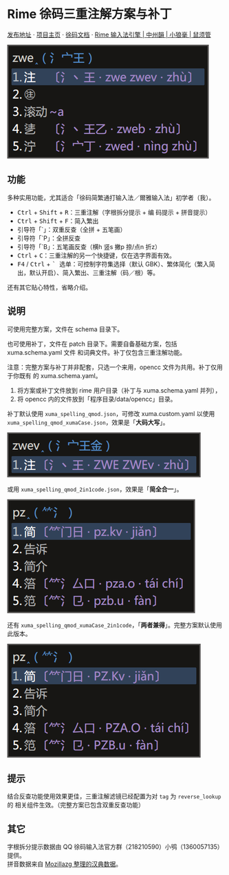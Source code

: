 # Rime 徐码三重注解方案与补丁

[发布地址](https://github.com/Ace-Who/rime-xuma-spelling) ·
[项目主页](https://ace-who.github.io/rime-xuma-spelling/) ·
[徐码文档](https://www.xumax.top) ·
[Rime 输入法引擎 | 中州韻 | 小狼毫 | 鼠须管](https://rime.im/)

![效果图](demo/demo.png)

## 功能

多种实用功能，尤其适合「徐码简繁通打输入法／爾雅输入法」初学者（我）。

- <kbd>Ctrl</kbd> + <kbd>Shift</kbd> + <kbd>R</kbd>：三重注解（字根拆分提示 + 编
码提示 + 拼音提示）
- <kbd>Ctrl</kbd> + <kbd>Shift</kbd> + <kbd>F</kbd>：简入繁出
- 引导符「\`」：双重反查（全拼 + 五笔画）
- 引导符「\`P」：全拼反查
- 引导符「\`B」：五笔画反查（横h 竖s 撇p 捺/点n 折z）
- <kbd>Ctrl</kbd> + <kbd>C</kbd>：三重注解的另一个快捷键，仅在选字界面有效。
- <kbd>F4</kbd> / <kbd>Ctrl</kbd> + <kbd>\` </kbd> 选单：可控制字符集选择（默认
GBK）、繁体简化（繁入简出，默认开启）、简入繁出、三重注解（码／根）等。

还有其它贴心特性，省略介绍。

## 说明

可使用完整方案，文件在 schema 目录下。

也可使用补丁，文件在 patch 目录下。需要自备基础方案，包括 xuma.schema.yaml 文件
和词典文件。补丁仅包含三重注解功能。

注意：完整方案与补丁并非配套，只选一个来用，opencc 文件为共用。补丁仅用于你既有
的 xuma.schema.yaml。

1. 将方案或补丁文件放到 rime 用户目录（补丁与 xuma.schema.yaml 并列），
2. 将 opencc 内的文件放到「程序目录/data/opencc」目录。

补丁默认使用 `xuma_spelling_qmod.json`，可修改 xuma.custom.yaml 以使用
`xuma_spelling_qmod_xumaCase.json`，效果是「**大码大写**」。

![大码大写版本效果图](demo/demo_xumaCase.png)

或用 `xuma_spelling_qmod_2in1code.json`，效果是「**简全合一**」。

![简全合一版本效果图](demo/demo_2in1code.png)

还有 `xuma_spelling_qmod_xumaCase_2in1code`，「**两者兼得**」。完整方案默认使用
此版本。

![大码大写简全合一版本效果图](demo/demo_xumaCase_2in1code.png)

## 提示

结合反查功能使用效果更佳，三重注解滤镜已经配置为对 `tag` 为 `reverse_lookup` 的
相关组件生效。（完整方案已包含双重反查功能）

## 其它

字根拆分提示数据由 QQ 徐码输入法官方群（218210590）小鸮（1360057135）提供。  
拼音数据来自 [Mozillazg 整理的汉典数据](https://github.com/mozillazg/pinyin-data)。
